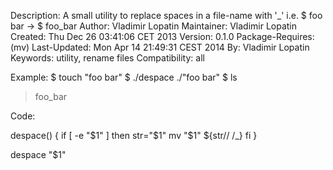 Description:		A small utility to replace spaces in a file-name with '_'
                i.e. $ foo bar -> $ foo_bar
Author: 		    Vladimir Lopatin
Maintainer: 		Vladimir Lopatin
Created: 		    Thu Dec 26 03:41:06 CET 2013
Version: 	      0.1.0
Package-Requires:   	(mv)
Last-Updated:       	Mon Apr 14 21:49:31 CEST 2014
By:	                  Vladimir Lopatin
Keywords:             utility, rename files
Compatibility:        all 


Example:
$ touch "foo bar"
$ ./despace ./"foo bar"
$ ls
> foo_bar
 

Code:

despace() {
    if [ -e "$1" ]
    then 
	str="$1"
	mv "$1" ${str// /_}
    fi
}

despace "$1"
